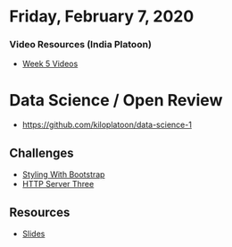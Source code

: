 Friday, February 7, 2020
====================
### Video Resources (India Platoon)
- [Week 5 Videos](https://www.youtube.com/playlist?list=PLu0CiQ7bzwESUO8TDdosfRHzU6V2wPOrT)

# Data Science / Open Review
- https://github.com/kiloplatoon/data-science-1

## Challenges
* [Styling With Bootstrap](https://github.com/kiloplatoon/bootstrap/blob/master/readme.md)
* [HTTP Server Three](https://github.com/kiloplatoon/http-server-three)

## Resources
* [Slides](https://docs.google.com/presentation/d/18XgB39IqvBFXfJYKQdc5j2ZzlZBeOH_enugni6b__Cs/edit?usp=sharing)
